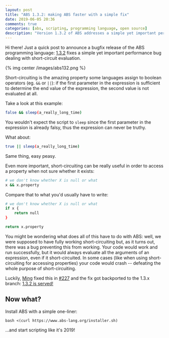 ```yaml
---
layout: post
title: "ABS 1.3.2: making ABS faster with a simple fix"
date: 2019-06-05 20:36
comments: true
categories: [abs, scripting, programming language, open source]
description: "Version 1.3.2 of ABS addresses a simple yet important performance fix that makes the language orders of magnitute faster under certain circumstances."
---
```


Hi there! Just a quick post to announce a bugfix release of the ABS programming
language: [1.3.2](https://github.com/abs-lang/abs/releases/tag/1.3.2) fixes a simple yet important performance bug dealing
with short-circuit evaluation.

{% img center /images/abs132.png %}

<!-- more -->

Short-circuiting is the amazing property some languages assign
to boolean operators (eg. `&&` or `||`): if the first parameter
in the expression is sufficient to determine the end value of
the expression, the second value is not evaluated at all.

Take a look at this example:

``` bash
false && sleep(a_really_long_time)
```

You wouldn't expect the script to `sleep` since the first parameter
in the expression is already falsy, thus the expression can never be
truthy.

What about:

``` bash
true || sleep(a_really_long_time)
```

Same thing, easy peasy.

Even more important, short-circuiting can be really useful in order
to access a property when not sure whether it exists:

``` bash
# we don't know whether X is null or what
x && x.property
```

Compare that to what you'd usually have to write:

``` bash
# we don't know whether X is null or what
if x {
    return null
}

return x.property
```

You might be wondering what does all of this have to do with ABS:
well, we were supposed to have fully working short-circuiting but,
as it turns out, there was a bug preventing this from working. Your
code would work and run successfully, but it would always evaluate
all the arguments of an expression, even if it short-circuited. In
some cases (like when using short-circuiting for accessing properties)
your code would crash -- defeating the whole purpose of short-circuiting.

Luckily, [Ming](https://github.com/mingwho) fixed this in [#227](https://github.com/abs-lang/abs/pull/227)
and the fix got backported to the 1.3.x branch: [1.3.2 is served!](https://github.com/abs-lang/abs/releases/tag/1.3.2)

## Now what?

Install ABS with a simple one-liner:

```
bash <(curl https://www.abs-lang.org/installer.sh)
```

...and start scripting like it's 2019!